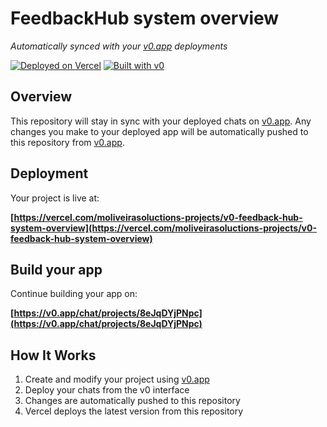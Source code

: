 # FeedbackHub system overview

*Automatically synced with your [v0.app](https://v0.app) deployments*

[![Deployed on Vercel](https://img.shields.io/badge/Deployed%20on-Vercel-black?style=for-the-badge&logo=vercel)](https://vercel.com/moliveirasoluctions-projects/v0-feedback-hub-system-overview)
[![Built with v0](https://img.shields.io/badge/Built%20with-v0.app-black?style=for-the-badge)](https://v0.app/chat/projects/8eJqDYjPNpc)

## Overview

This repository will stay in sync with your deployed chats on [v0.app](https://v0.app).
Any changes you make to your deployed app will be automatically pushed to this repository from [v0.app](https://v0.app).

## Deployment

Your project is live at:

**[https://vercel.com/moliveirasoluctions-projects/v0-feedback-hub-system-overview](https://vercel.com/moliveirasoluctions-projects/v0-feedback-hub-system-overview)**

## Build your app

Continue building your app on:

**[https://v0.app/chat/projects/8eJqDYjPNpc](https://v0.app/chat/projects/8eJqDYjPNpc)**

## How It Works

1. Create and modify your project using [v0.app](https://v0.app)
2. Deploy your chats from the v0 interface
3. Changes are automatically pushed to this repository
4. Vercel deploys the latest version from this repository
